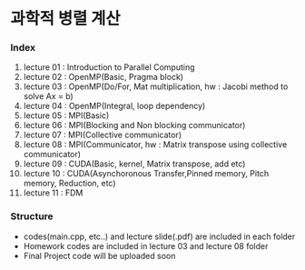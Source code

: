 # 과학적 병렬 계산
### Index
1. lecture 01 : Introduction to Parallel Computing
2. lecture 02 : OpenMP(Basic, Pragma block)
3. lecture 03 : OpenMP(Do/For, Mat multiplication, hw : Jacobi method to solve Ax = b)
4. lecture 04 : OpenMP(Integral, loop dependency)
5. lecture 05 : MPI(Basic)
6. lecture 06 : MPI(Blocking and Non blocking communicator)
7. lecture 07 : MPI(Collective communicator)
8. lecture 08 : MPI(Communicator, hw : Matrix transpose using collective communicator)
9. lecture 09 : CUDA(Basic, kernel, Matrix transpose, add etc)
10. lecture 10 : CUDA(Asynchoronous Transfer,Pinned memory, Pitch memory, Reduction, etc)
11. lecture 11 : FDM

### Structure
- codes(main.cpp, etc..) and lecture slide(.pdf) are included in each folder
- Homework codes are included in lecture 03 and lecture 08 folder
- Final Project code will be uploaded soon